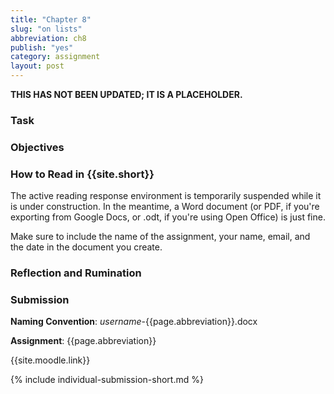```yaml
---
title: "Chapter 8"
slug: "on lists"
abbreviation: ch8
publish: "yes"
category: assignment
layout: post
---
```


**THIS HAS NOT BEEN UPDATED; IT IS A PLACEHOLDER.**

### Task

### Objectives

### How to Read in {{site.short}}

The active reading response environment is temporarily suspended while it is under construction. In the meantime, a Word document (or PDF, if you're exporting from Google Docs, or .odt, if you're using Open Office) is just fine.

Make sure to include the name of the assignment, your name, email, and the date in the document you create.

### Reflection and Rumination

### Submission

**Naming Convention**: *username*-{{page.abbreviation}}.docx

**Assignment**: {{page.abbreviation}}

{{site.moodle.link}}

{% include individual-submission-short.md %}

